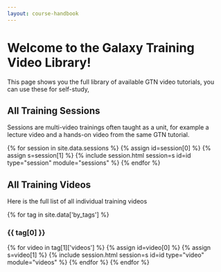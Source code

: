 ```yaml
---
layout: course-handbook
---
```


# Welcome to the Galaxy Training Video Library!

This page shows you the full library of available GTN video tutorials, you can use these for self-study,

## All Training Sessions

Sessions are multi-video trainings often taught as a unit, for example a lecture video and a hands-on video from the same GTN tutorial.

<div class="accordion" id="accordionsessions">
{% for session in site.data.sessions %}
  {% assign id=session[0] %}
  {% assign s=session[1] %}
  {% include session.html session=s id=id type="session" module="sessions" %}
{% endfor %}
</div>

## All Training Videos

Here is the full list of all individual training videos

<div class="accordion" id="accordionvideos">
{% for tag in site.data['by_tags'] %}
	<h3 id="{{ tag[0] | slugify }}">{{ tag[0] }}</h3>
	{% for video in tag[1]['videos'] %}
		{% assign id=video[0] %}
		{% assign s=video[1] %}
		{% include session.html session=s id=id type="video" module="videos" %}
	{% endfor %}
{% endfor %}
</div>
